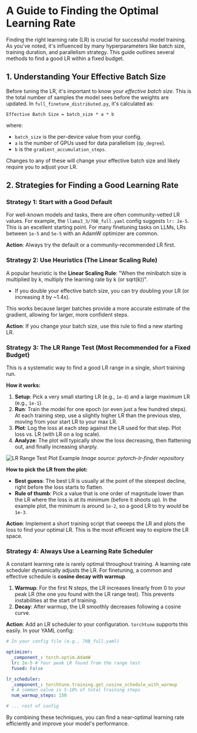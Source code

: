 # A Guide to Finding the Optimal Learning Rate

Finding the right learning rate (LR) is crucial for successful model training. As you've noted, it's influenced by many hyperparameters like batch size, training duration, and parallelism strategy. This guide outlines several methods to find a good LR within a fixed budget.

## 1. Understanding Your Effective Batch Size

Before tuning the LR, it's important to know your *effective batch size*. This is the total number of samples the model sees before the weights are updated. In `full_finetune_distributed.py`, it's calculated as:

`Effective Batch Size = batch_size * a * b`

where:
- `batch_size` is the per-device value from your config.
- `a` is the number of GPUs used for data parallelism (`dp_degree`).
- `b` is the `gradient_accumulation_steps`.

Changes to any of these will change your effective batch size and likely require you to adjust your LR.

## 2. Strategies for Finding a Good Learning Rate

### Strategy 1: Start with a Good Default

For well-known models and tasks, there are often community-vetted LR values. For example, the `llama3_3/70B_full.yaml` config suggests `lr: 2e-5`. This is an excellent starting point. For many finetuning tasks on LLMs, LRs between `1e-5` and `5e-5` with an AdamW optimizer are common.

**Action**: Always try the default or a community-recommended LR first.

### Strategy 2: Use Heuristics (The Linear Scaling Rule)

A popular heuristic is the **Linear Scaling Rule**: "When the minibatch size is multiplied by k, multiply the learning rate by k (or sqrt(k))".

- If you double your effective batch size, you can try doubling your LR (or increasing it by ~1.4x).

This works because larger batches provide a more accurate estimate of the gradient, allowing for larger, more confident steps.

**Action**: If you change your batch size, use this rule to find a new starting LR.

### Strategy 3: The LR Range Test (Most Recommended for a Fixed Budget)

This is a systematic way to find a good LR range in a single, short training run.

**How it works:**
1.  **Setup**: Pick a very small starting LR (e.g., `1e-8`) and a large maximum LR (e.g., `1e-1`).
2.  **Run**: Train the model for one epoch (or even just a few hundred steps). At each training step, use a slightly higher LR than the previous step, moving from your start LR to your max LR.
3.  **Plot**: Log the loss at each step against the LR used for that step. Plot loss vs. LR (with LR on a log scale).
4.  **Analyze**: The plot will typically show the loss decreasing, then flattening out, and finally increasing sharply.

![LR Range Test Plot Example](https://raw.githubusercontent.com/davidtvs/pytorch-lr-finder/master/examples/lr_finder_result.png)
*Image source: pytorch-lr-finder repository*

**How to pick the LR from the plot:**
- **Best guess**: The best LR is usually at the point of the steepest decline, right before the loss starts to flatten.
- **Rule of thumb**: Pick a value that is one order of magnitude lower than the LR where the loss is at its minimum (before it shoots up). In the example plot, the minimum is around `1e-2`, so a good LR to try would be `1e-3`.

**Action**: Implement a short training script that sweeps the LR and plots the loss to find your optimal LR. This is the most efficient way to explore the LR space.

### Strategy 4: Always Use a Learning Rate Scheduler

A constant learning rate is rarely optimal throughout training. A learning rate scheduler dynamically adjusts the LR. For finetuning, a common and effective schedule is **cosine decay with warmup**.

1.  **Warmup**: For the first N steps, the LR increases linearly from 0 to your peak LR (the one you found with the LR range test). This prevents instabilities at the start of training.
2.  **Decay**: After warmup, the LR smoothly decreases following a cosine curve.

**Action**: Add an LR scheduler to your configuration. `torchtune` supports this easily. In your YAML config:

```yaml
# In your config file (e.g., 70B_full.yaml)

optimizer:
  _component_: torch.optim.AdamW
  lr: 2e-5 # Your peak LR found from the range test
  fused: False

lr_scheduler:
  _component_: torchtune.training.get_cosine_schedule_with_warmup
  # A common value is 5-10% of total training steps
  num_warmup_steps: 150

# ... rest of config
```

By combining these techniques, you can find a near-optimal learning rate efficiently and improve your model's performance. 
